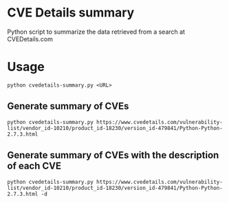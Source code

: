 # CVE Details summary

Python script to summarize the data retrieved from a search at CVEDetails.com

# Usage
```
python cvedetails-summary.py <URL>
```

## Generate summary of CVEs
```
python cvedetails-summary.py https://www.cvedetails.com/vulnerability-list/vendor_id-10210/product_id-18230/version_id-479841/Python-Python-2.7.3.html
```

## Generate summary of CVEs with the description of each CVE
```
python cvedetails-summary.py https://www.cvedetails.com/vulnerability-list/vendor_id-10210/product_id-18230/version_id-479841/Python-Python-2.7.3.html -d
```

